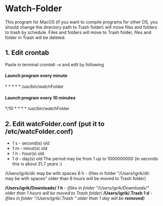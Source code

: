 # Watch-Folder
This program for MacOS (if you want to compile programs for other OS, you should change the directory path to Trash folder) will move files and folders to trash by schedule. Files and folders will move to Trash folder, files and folder in Trash will be deleted.

## 1. Edit crontab
Paste in terminal *crontab -e* and edit by following

#### Launch program every minute
\* * * * * /usr/bin/watchFolder
#### Launch program every 10 minutes
\*/10 * * * * /usr/bin/watchFolder

## 2. Edit watcFolder.conf (put it to /etc/watcFolder.conf)

* 1 s - second(s) old
* 1 m - minut(s) old
* 1 h - hour(s) old
* 1 d - day(s) old
The period may be from 1 up to 1000000000 (in seconds this is about 31,7 years :)

/Users/igrik/dir may be with spaces 6 h - (files in folder "/Users/igrik/dir may be with spaces" older than 6 hours will be moved to Trash folder)

**/Users/igrik/Downloads/ 1 h** - *(files in folder "/Users/igrik/Downloads/" older than 1 hours will be moved to Trash folder)*
**/Users/igrik/.Trash 1 d** - *(files in folder "/Users/igrik/.Trash " older than 1 day will be **removed**)*
